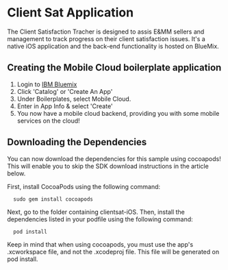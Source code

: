 Client Sat Application
===
The Client Satisfaction Tracher is designed to assis E&MM sellers and management to track progress on their client satisfaction issues. It's a native iOS application and the back-end functionality is hosted on BlueMix.

Creating the Mobile Cloud boilerplate application
---
1. Login to [IBM Bluemix](https://www.bluemix.net)
2. Click 'Catalog' or 'Create An App'
3. Under Boilerplates, select Mobile Cloud.
4. Enter in App Info & select 'Create'
5. You now have a mobile cloud backend, providing you with some mobile services on the cloud!

Downloading the Dependencies
---

You can now download the dependencies for this sample using cocoapods!
This will enable you to skip the SDK download instructions in the article below.

First, install CocoaPods using the following command:

      sudo gem install cocoapods

Next, go to the folder containing clientsat-iOS.  Then, install the
dependencies listed in your podfile using the following command:

      pod install

Keep in mind that when using cocoapods, you must use the app's .xcworkspace file, and not
the .xcodeproj file.  This file will be generated on pod install.

